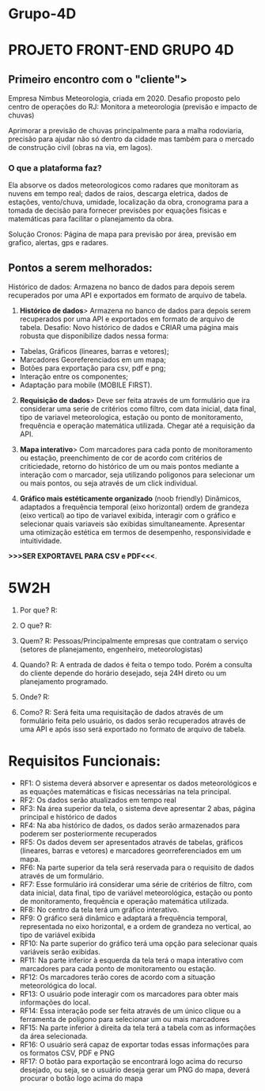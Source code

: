 # Grupo-4D

# PROJETO FRONT-END GRUPO 4D

## Primeiro encontro com o "cliente">

Empresa Nimbus Meteorologia, criada em 2020.
Desafio proposto pelo centro de operações do RJ: Monitora a meteorologia (previsão e impacto de chuvas)

Aprimorar a previsão de chuvas principalmente para a malha rodoviaria, precisão para ajudar não só dentro da cidade mas também para o mercado de construção civil (obras na via, em lagos).
### O que a plataforma faz?
Ela absorve os dados meteorologicos como radares que monitoram as nuvens em tempo real; dados de raios, descarga eletrica, dados de estações, vento/chuva, umidade, localização da obra, cronograma para a tomada de decisão para fornecer previsões por equações fisicas e matemáticas para facilitar o planejamento da obra.

Solução Cronos:
Página de mapa para previsão por área, previsão em grafico, alertas, gps e radares.

## Pontos a serem melhorados:
Histórico de dados:
Armazena no banco de dados para depois serem recuperados por uma API e exportados em formato de arquivo de tabela.

1. **Histórico de dados**>
Armazena no banco de dados para depois serem recuperados por uma API e exportados em formato de arquivo de tabela. Desafio: Novo histórico de dados e CRIAR uma página mais robusta que disponibilize dados nessa forma:

- Tabelas, Gráficos (lineares, barras e vetores);
- Marcadores Georeferenciados em um mapa;
- Botões para exportação para csv, pdf e png;
- Interação entre os componentes;
- Adaptação para mobile (MOBILE FIRST).

2. **Requisição de dados**>
Deve ser feita através de um formulário que ira considerar uma serie de critérios como filtro, com data inicial, data final, tipo de variavel meteorologica, estação ou ponto de monitoramento, frequência e operação matemática utilizada.
    Chegar até a requisição da API.

3. **Mapa interativo**>
Com marcadores para cada ponto de monitoramento ou estação, preenchimento de cor de acordo com critérios de criticiedade, retorno do histórico de um ou mais pontos mediante a interação com o marcador, seja utilizando poligonos para selecionar um ou mais pontos, ou seja através de um click individual.

4. **Gráfico mais estéticamente organizado** (noob friendly)
Dinâmicos, adaptados a frequência temporal (eixo horizontal) ordem de grandeza (eixo vertical) ao tipo de variavel exibida, interagir com o gráfico e selecionar quais variaveis são exibidas simultaneamente. Apresentar uma otimização estética em termos de desempenho, responsividade e intuitividade.

**>>>SER EXPORTAVEL PARA CSV e PDF<<<**.
# 5W2H

1. Por que? R:

2. O que? R: 

3. Quem? R: Pessoas/Principalmente empresas que contratam o serviço (setores de planejamento, engenheiro, 
meteorologistas)

4. Quando? R: A entrada de dados é feita o tempo todo. Porém a consulta do cliente depende do horário desejado, seja 24H direto ou um planejamento programado.

5. Onde? R:

6. Como? R: Será feita uma requisitação de dados através de um formulário feita pelo usuário, os dados serão recuperados através de uma API e após isso será exportado no formato de arquivo de tabela.

# Requisitos Funcionais:

- RF1: O sistema deverá absorver e apresentar os dados meteorológicos e as equações matemáticas e físicas necessárias na tela principal. 
- RF2: Os dados serão atualizados em tempo real 
- RF3: Na área superior da tela, o sistema deve apresentar 2 abas, página principal e histórico de dados
- RF4: Na aba histórico de dados, os dados serão armazenados para poderem ser posteriormente recuperados 
- RF5: Os dados devem ser apresentados através de tabelas, gráficos (lineares, barras e vetores) e marcadores georreferenciados em um mapa. 
- RF6: Na parte superior da tela será reservada para o requisito de dados através de um formulário. 
- RF7: Esse formulário irá considerar uma série de critérios de filtro, com data inicial, data final, tipo de variável meteorológica, estação ou ponto de monitoramento, frequência e operação matemática utilizada. 
- RF8: No centro da tela terá um gráfico interativo. 
- RF9: O gráfico será dinâmico e adaptará a frequência temporal, representada no eixo horizontal, e a ordem de grandeza no vertical, ao tipo de variável exibida 
- RF10: Na parte superior do gráfico terá uma opção para selecionar quais variáveis serão exibidas. 
- RF11: Na parte inferior à esquerda da tela terá o mapa interativo com marcadores para cada ponto de monitoramento ou estação. 
- RF12: Os marcadores terão cores de acordo com a situação meteorológica do local.
- RF13: O usuário pode interagir com os marcadores para obter mais informações do local.
- RF14: Essa interação pode ser feita através de um único clique ou a ferramenta de polígono para selecionar um ou mais marcadores
- RF15: Na parte inferior à direita da tela terá a tabela com as informações da área selecionada.
- RF16: O usuário será capaz de exportar todas essas informações para os formatos CSV, PDF e PNG
- RF17: O botão para exportação se encontrará logo acima do recurso desejado, ou seja, se o usuário deseja gerar um PNG do mapa, deverá procurar o botão logo acima do mapa


